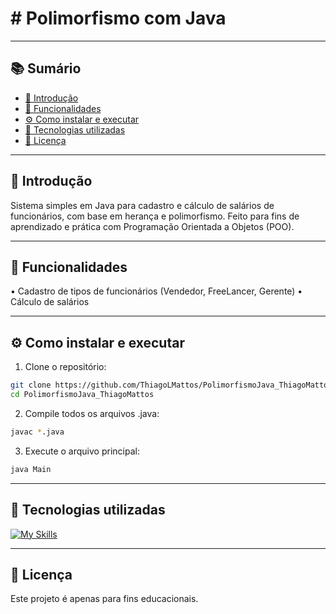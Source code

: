 # # Polimorfismo com Java

---

## 📚 Sumário
- [📌 Introdução](#-introdução)
- [🧠 Funcionalidades](#-funcionalidades)
- [⚙️ Como instalar e executar](#%EF%B8%8F-como-instalar-e-executar)
- [💠 Tecnologias utilizadas](#-tecnologias-utilizadas)
- [📄 Licença](#-licença)

---

## 📌 Introdução

  Sistema simples em Java para cadastro e cálculo de salários de funcionários, com base em herança e polimorfismo.
  Feito para fins de aprendizado e prática com Programação Orientada a Objetos (POO).

---

## 🧠 Funcionalidades

  • Cadastro de tipos de funcionários (Vendedor, FreeLancer, Gerente)
  • Cálculo de salários

---

## ⚙️ Como instalar e executar

  1. Clone o repositório:

  ```bash
  git clone https://github.com/ThiagoLMattos/PolimorfismoJava_ThiagoMattos.git
  cd PolimorfismoJava_ThiagoMattos
  ```

  2. Compile todos os arquivos .java:
   
  ```bash
  javac *.java
  ```

  3. Execute o arquivo principal:
   
  ```bash
  java Main
  ```
    
---

## 💠 Tecnologias utilizadas

[![My Skills](https://skillicons.dev/icons?i=java&theme=light)](https://skillicons.dev) 

---

## 📄 Licença

  Este projeto é apenas para fins educacionais.
